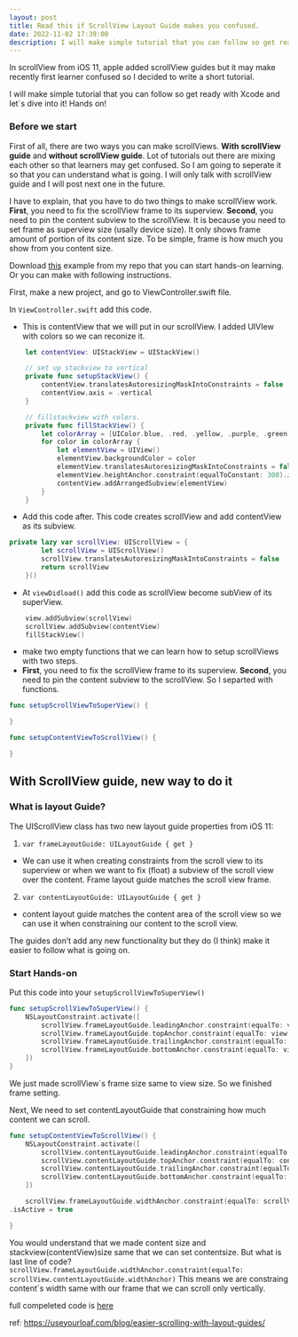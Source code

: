 ```yaml
---
layout: post
title: Read this if ScrollView Layout Guide makes you confused.
date: 2022-11-02 17:39:00
description: I will make simple tutorial that you can follow so get ready with Xcode and let`s dive into it! Hands on!
---
```


In scrollView from iOS 11, apple added scrollView guides but it may make recently first learner confused so I decided to write a short tutorial.

I will make simple tutorial that you can follow so get ready with Xcode and let`s dive into it! Hands on!

### Before we start

First of all, there are two ways you can make scrollViews. **With scrollView guide** and **without scrollView guide**. Lot of tutorials out there are mixing each other so that learners may get confused. So I am going to seperate it so that you can understand what is going. I will only talk with scrollView guide and I will post next one in the future.

I have to explain, that you have to do two things to make scrollView work. **First**, you need to fix the scrollView frame to its superview. **Second**, you need to pin the content subview to the scrollView. It is because you need to set frame as superview size (usally device size). It only shows frame amount of portion of its content size. To be simple, frame is how much you show from you content size.

Download [this](https://github.com/tottalE/scrollViewGuideTutorial/tree/main) example from my repo that you can start hands-on learning. Or you can make with following instructions.

First, make a new project, and go to ViewController.swift file.

In `ViewController.swift` add this code.

- This is contentView that we will put in our scrollView. I added UIVIew with colors so we can reconize it.

```swift
    let contentView: UIStackView = UIStackView()

    // set up stackview to vertical
    private func setupStackView() {
        contentView.translatesAutoresizingMaskIntoConstraints = false
        contentView.axis = .vertical
    }

    // fillstackview with colors.
    private func fillStackView() {
        let colorArray = [UIColor.blue, .red, .yellow, .purple, .green, .black, .orange, .gray]
        for color in colorArray {
            let elementView = UIView()
            elementView.backgroundColor = color
            elementView.translatesAutoresizingMaskIntoConstraints = false
            elementView.heightAnchor.constraint(equalToConstant: 300).isActive = true
            contentView.addArrangedSubview(elementView)
        }
    }
```

- Add this code after. This code creates scrollView and add contentView as its subview.

```swift
private lazy var scrollView: UIScrollView = {
        let scrollView = UIScrollView()
        scrollView.translatesAutoresizingMaskIntoConstraints = false
        return scrollView
    }()
```

- At `viewDidload()` add this code as scrollView become subView of its superView.

```swift
    view.addSubview(scrollView)
    scrollView.addSubview(contentView)
    fillStackView()
```

- make two empty functions that we can learn how to setup scrollViews with two steps.
- **First**, you need to fix the scrollView frame to its superview. **Second**, you need to pin the content subview to the scrollView. So I separted with functions.

```swift
func setupScrollViewToSuperView() {

}

func setupContentViewToScrollView() {

}
```

## With ScrollView guide, new way to do it

### What is layout Guide?

The UIScrollView class has two new layout guide properties from iOS 11:

1. `var frameLayoutGuide: UILayoutGuide { get }`

- We can use it when creating constraints from the scroll view to its superview or when we want to fix (float) a subview of the scroll view over the content. Frame layout guide matches the scroll view frame.

2. `var contentLayoutGuide: UILayoutGuide { get }`

- content layout guide matches the content area of the scroll view so we can use it when constraining our content to the scroll view.

The guides don’t add any new functionality but they do (I think) make it easier to follow what is going on.

### Start Hands-on

Put this code into your `setupScrollViewToSuperView()`

```swift
func setupScrollViewToSuperView() {
    NSLayoutConstraint.activate([
        scrollView.frameLayoutGuide.leadingAnchor.constraint(equalTo: view.leadingAnchor),
        scrollView.frameLayoutGuide.topAnchor.constraint(equalTo: view.topAnchor),
        scrollView.frameLayoutGuide.trailingAnchor.constraint(equalTo: view.trailingAnchor),
        scrollView.frameLayoutGuide.bottomAnchor.constraint(equalTo: view.bottomAnchor),
    ])
}
```

We just made scrollView`s frame size same to view size. So we finished frame setting.

Next, We need to set contentLayoutGuide that constraining how much content we can scroll.

```swift
func setupContentViewToScrollView() {
    NSLayoutConstraint.activate([
        scrollView.contentLayoutGuide.leadingAnchor.constraint(equalTo: contentView.leadingAnchor),
        scrollView.contentLayoutGuide.topAnchor.constraint(equalTo: contentView.topAnchor),
        scrollView.contentLayoutGuide.trailingAnchor.constraint(equalTo: contentView.trailingAnchor),
        scrollView.contentLayoutGuide.bottomAnchor.constraint(equalTo: contentView.bottomAnchor)
    ])

    scrollView.frameLayoutGuide.widthAnchor.constraint(equalTo: scrollView.contentLayoutGuide.widthAnchor)
.isActive = true

}
```

You would understand that we made content size and stackview(contentView)size same that we can set contentsize. But what is last line of code?
`scrollView.frameLayoutGuide.widthAnchor.constraint(equalTo: scrollView.contentLayoutGuide.widthAnchor)`
This means we are constraing content`s width same with our frame that we can scroll only vertically.

full compeleted code is [here](https://github.com/tottalE/scrollViewGuideTutorial/blob/completed/scrollViewGuide/ViewController.swift)

ref: https://useyourloaf.com/blog/easier-scrolling-with-layout-guides/
